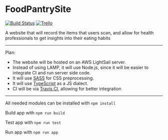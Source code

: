 # FoodPantrySite
[![Build Status](https://travis-ci.com/LHSDevTeam/FoodPantrySite.svg?branch=develop)](https://travis-ci.com/LHSDevTeam/FoodPantrySite) [![Trello](https://img.shields.io/static/v1?label=Trello&message=FoodPantrySite&color=blue&logo=trello)](https://trello.com/b/VSWcyiPr/foodpantrysite)

A website that will record the items that users scan, and allow for health professionals to get insights into their eating habits

---

Plan:
- The website will be hosted on an AWS LightSail server.
- Instead of using LAMP, it will use Node.js, since it will be easier to integrate CI and run server side code.
- It will use [SASS](https://sass-lang.com/) for CSS preprocessing.
- It will use [TypeScript](https://www.typescriptlang.org/) as a JS dialect.
- CI will be via [Travis CI](https://travis-ci.com/LHSDevTeam/FoodPantrySite), allowing for better integration

---

All needed modules can be installed with `npm install`

Build app with `npm run build`

Test app with `npm run test`

Run app with `npm run app`
